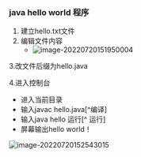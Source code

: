 ### java hello world 程序

1. 建立hello.txt文件
2. 编辑文件内容
   - ![image-20220720151950004](C:\Users\Administrator\AppData\Roaming\Typora\typora-user-images\image-20220720151950004.png)

3.改文件后缀为hello.java

4.进入控制台 

- 进入当前目录 
- 输入javac hello.java[^编译]
- 输入java hello 运行[^ 运行]
- 屏幕输出hello world！ 

![image-20220720152543015](C:\Users\Administrator\AppData\Roaming\Typora\typora-user-images\image-20220720152543015.png)